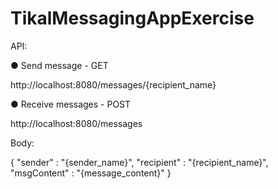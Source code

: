 # TikalMessagingAppExercise

API:

● Send message - GET

http://localhost:8080/messages/{recipient_name}

● Receive messages - POST

http://localhost:8080/messages

Body:

{
    "sender" : "{sender_name}",
    "recipient" : "{recipient_name}",
    "msgContent" : "{message_content}"
}
